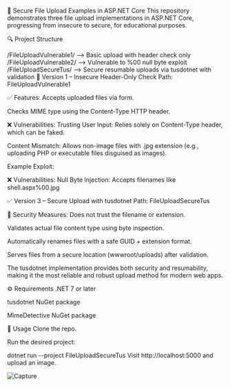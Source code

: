 📁 Secure File Upload Examples in ASP.NET Core
This repository demonstrates three file upload implementations in ASP.NET Core, 
progressing from insecure to secure, for educational purposes.

🔍 Project Structure

/FileUploadVulnerable1/   --> Basic upload with header check only
/FileUploadVulnerable2/   --> Vulnerable to %00 null byte exploit
/FileUploadSecureTus/     --> Secure resumable uploads via tusdotnet with validation
🚨 Version 1 – Insecure Header-Only Check
Path: FileUploadVulnerable1

✅ Features:
Accepts uploaded files via form.

Checks MIME type using the Content-Type HTTP header.

❌ Vulnerabilities:
Trusting User Input: Relies solely on Content-Type header, which can be faked.

Content Mismatch: Allows non-image files with .jpg extension (e.g., uploading PHP or executable files disguised as images).

Example Exploit:


❌ Vulnerabilities:
Null Byte Injection: Accepts filenames like shell.aspx%00.jpg

✅ Version 3 – Secure Upload with tusdotnet
Path: FileUploadSecureTus


🔐 Security Measures:
Does not trust the filename or extension.

Validates actual file content type using byte inspection.

Automatically renames files with a safe GUID + extension format.

Serves files from a secure location (wwwroot/uploads) after validation.


The tusdotnet implementation provides both security and resumability, making it the most reliable and robust upload method for modern web apps.

⚙️ Requirements
.NET 7 or later

tusdotnet NuGet package

MimeDetective NuGet package

🚀 Usage
Clone the repo.

Run the desired project:


dotnet run --project FileUploadSecureTus
Visit http://localhost:5000 and upload an image.

![Capture](https://github.com/user-attachments/assets/4c11a8b1-ffc9-4077-ae2a-0fa3260ae47c)

